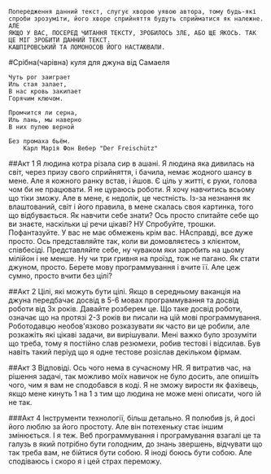 ```
Попередження данний текст, слугує хворою уявою автора, тому будь-які спроби зрозуміти, його хворе сприйняття будуть сприйматися як належне. 
АЛЕ 
ЯКЩО У ВАС, ПОСЕРЕД ЧИТАННЯ ТЕКСТУ, ЗРОБИЛОСЬ ЗЛЕ, АБО ЩЕ ЯКОСЬ. ТАК ЦЕ МІГ ЗРОБИТИ ДАННИЙ ТЕКСТ.
КАШПІРОВСЬКИЙ ТА ЛОМОНОСОВ ЙОГО НАСТАЮВАЛИ.
```


#Срібна(чарівна) куля для джуна від Самаеля
```
Чуть рог заиграет
Иль стая залает,
В нас кровь закипает
Горячим ключом.

Промчится ли серна,
Иль лань, мы наверно
В них пулею верной

Без промаха бьём.
    Карл Марія Фон Вебер "Der Freischütz"
``` 


##Акт 1 
 Я людина котра різала сир в ашані. Я людина яка дивилась на світ, через призу свого сприйняття, і бачила, немає жодного шансу в мене. 
 Але я кожного ранку встав, і йшов. Є ціль у житті, є руки, голова чом би не працювати.
 Я не цураюсь роботи. Я хочу навчитись всьому що тіки зможу. Але в мене, є недолік,
 це честність. Із-за незнання як влаштований, світ і його правила, в мене скалась своя картинка, того що відбувається.
 Як навчити себе знати? Ось просто спитайте себе що ви знаєте, наскільки ці речи цікаві?
 НУ Спробуйте, трошки. Пофантазуйте. У вас не має обмежень крім вас.
 НАсправді, все дуже просто. Ось представляйте так, коли ви домовляєтесь з клієнтом, співбесіді.
 Представляйте себе, ну чуваком яки заробить на цьому мілійон і не менше. Ну чи три гривня на проїзд, тож не пагано.
 Як стати джуном, просто. Берете мову программування і вчите її. Але цеж сумно, просто вчити без цілі?
 
 ##Акт 2
 Цілі, які можуть бути цілі. Якщо в середньому ваканція на джуна передбачає досвід в 5-6 мовах программування та досвід роботи від 3х років.
 Давайте розберем це.
 Що таке досвід роботи, означає що на протязі 2-3 років ви писали на цій мові программування.
 Роботодавцю необов'язково розказувати як часто ви це робили, але  розкажіть які цікаві задачи, ви вирішували.
 Мені важко було зрозуміти що треба, тому я постійно слав резюмехи, робив тестові і відсилав. Був навіть такий періуд що я одне тестове розіслав декільком фірмам.
 
 ##Акт 3
 Відповіді. Ось чого нема в сучасному HR. Я витратив час, на рішення задачі, так можливо моїх навичок не було досить,
 але опишіть чого, чим я вам не сподобався в коді. Я не зможу вирости як фахівець, якщо мене кинуть 1 на 1 з тим що людина не може мені описати, чого ій не так.
 
 ###Акт 4
 Інструменти технології, більш детально.
 Я полюбив js, й досі його люблю за його простоту. Але він потехеньку стає іншим змінюється.
 І я теж. Веб программування і програмування взагалі це та галузь в який потрібно бути голодним, до знань звершень, відчувати що так треба вам, не бійтися бути собою. 
 Я іноді боюсь бути собою. Але сподіваюсь і скоро я і цей страх переможу.